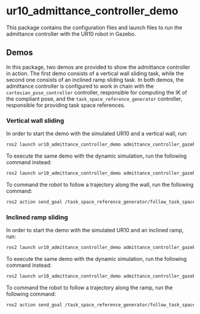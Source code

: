 # ur10_admittance_controller_demo

This package contains the configuration files and launch files to run the admittance controller with the UR10 robot in Gazebo.

## Demos

In this package, two demos are provided to show the admittance controller in action. The first demo consists of a vertical wall sliding task, while the second one consists of an inclined ramp sliding task.
In both demos, the admittance controller is configured to work in chain with the `cartesian_pose_controller` controller, responsible for computing the IK of the compliant pose, and the `task_space_reference_generator` controller, responsible for providing task space references.

### Vertical wall sliding

In order to start the demo with the simulated UR10 and a vertical wall, run:

```bash
ros2 launch ur10_admittance_controller_demo admittance_controller_gazebo_demo.launch.py
```

To execute the same demo with the dynamic simulation, run the following command instead:

```bash
ros2 launch ur10_admittance_controller_demo admittance_controller_gazebo_demo.launch.py enable_effort_interfaces:=true
```

To command the robot to follow a trajectory along the wall, run the following command:

```bash
ros2 action send_goal /task_space_reference_generator/follow_task_space_trajectory acg_control_msgs/action/FollowTaskSpaceTrajectory "$(cat ./src/unisa_acg_ros2/ur10_admittance_controller_demo/config/wall_sliding_trajectory.yaml)" --feedback
```

### Inclined ramp sliding

In order to start the demo with the simulated UR10 and an inclined ramp, run:

```bash
ros2 launch ur10_admittance_controller_demo admittance_controller_gazebo_demo.launch.py gazebo_world_file_path:=world/world_with_ft_sensor_and_ramp.sdf spawn_z:=1.0 initial_positions_file:="initial_positions_ramp.yaml" controllers_file:="ur10_simulation_admittance_controller_ramp.yaml"
```

To execute the same demo with the dynamic simulation, run the following command instead:

```bash
ros2 launch ur10_admittance_controller_demo admittance_controller_gazebo_demo.launch.py enable_effort_interfaces:=true gazebo_world_file_path:=world/world_with_ft_sensor_ramp.sdf spawn_z:=1.0 initial_positions_file:="initial_positions_ramp.yaml" controllers_file:="ur10_simulation_admittance_controller_ramp_effort.yaml" initial_joint_controller:="pid_controller"
```

To command the robot to follow a trajectory along the ramp, run the following command:

```bash
ros2 action send_goal /task_space_reference_generator/follow_task_space_trajectory acg_control_msgs/action/FollowTaskSpaceTrajectory "$(cat ./src/unisa_acg_ros2/ur10_admittance_controller_demo/config/ramp_sliding_trajectory.yaml)" --feedback
```
